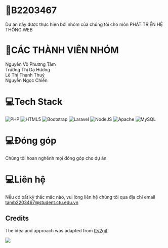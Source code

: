 # 💫B2203467
Dự án này được thực hiện bởi nhóm của chúng tôi cho môn PHÁT TRIỂN HỆ THỐNG WEB 

# 💫CÁC THÀNH VIÊN NHÓM
Nguyễn Võ Phương Tâm  
Trương Thị Dạ Hương  
Lê Thị Thanh Thuý  
Nguyễn Ngọc Chiến  

# 💻Tech Stack
![PHP](https://img.shields.io/badge/php-%23777BB4.svg?style=plastic&logo=php&logoColor=white) ![HTML5](https://img.shields.io/badge/html5-%23E34F26.svg?style=plastic&logo=html5&logoColor=white) ![Bootstrap](https://img.shields.io/badge/bootstrap-%23563D7C.svg?style=plastic&logo=bootstrap&logoColor=white) ![Laravel](https://img.shields.io/badge/laravel-%23FF2D20.svg?style=plastic&logo=laravel&logoColor=white) ![NodeJS](https://img.shields.io/badge/node.js-6DA55F?style=plastic&logo=node.js&logoColor=white) ![Apache](https://img.shields.io/badge/apache-%23D42029.svg?style=plastic&logo=apache&logoColor=white) ![MySQL](https://img.shields.io/badge/mysql-%2300f.svg?style=plastic&logo=mysql&logoColor=white)

# 💻Đóng góp
Chúng tôi hoan nghênh mọi đóng góp cho dự án

# 💻Liên hệ
Nễu có bất kỳ thắc măc nào, vui lòng liên hệ chúng tôi qua địa chỉ email tamb2203467@student.ctu.edu.vn

## Credits

The idea and approach was adapted from [tty2gif](https://bitbucket.org/antocuni/tty2gif)

![]((https://data.textstudio.com/output/sample/animated/9/5/8/4/code-3-14859.gif))
